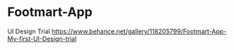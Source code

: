 # Footmart-App
UI Design Trial
https://www.behance.net/gallery/118205799/Footmart-App-My-first-UI-Design-trial
